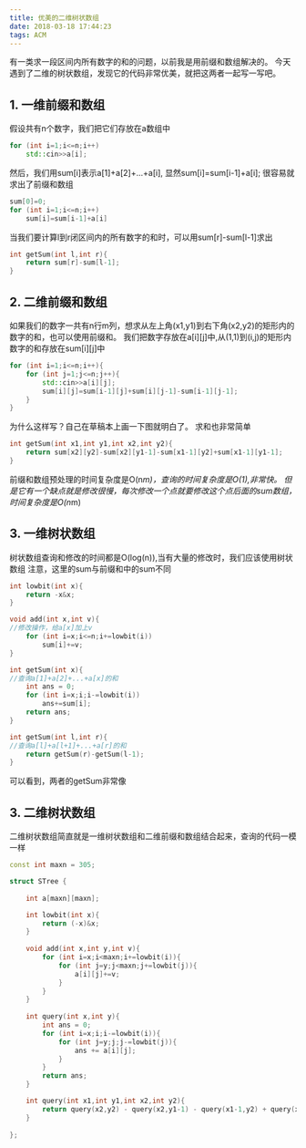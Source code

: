 ```yaml
---
title: 优美的二维树状数组
date: 2018-03-18 17:44:23
tags: ACM 
---
```


有一类求一段区间内所有数字的和的问题，以前我是用前缀和数组解决的。
今天遇到了二维的树状数组，发现它的代码非常优美，就把这两者一起写一写吧。

## 1. 一维前缀和数组
假设共有n个数字，我们把它们存放在a数组中

``` c++
for (int i=1;i<=n;i++)
    std::cin>>a[i];
```

然后，我们用sum[i]表示a[1]+a[2]+...+a[i],
显然sum[i]=sum[i-1]+a[i];
很容易就求出了前缀和数组

``` c++
sum[0]=0;
for (int i=1;i<=n;i++)
    sum[i]=sum[i-1]+a[i]
```

当我们要计算l到r闭区间内的所有数字的和时，可以用sum[r]-sum[l-1]求出

``` c++
int getSum(int l,int r){
    return sum[r]-sum[l-1];
}
```

## 2. 二维前缀和数组
如果我们的数字一共有n行m列，想求从左上角(x1,y1)到右下角(x2,y2)的矩形内的数字的和，也可以使用前缀和。
我们把数字存放在a[i][j]中,从(1,1)到(i,j)的矩形内数字的和存放在sum[i][j]中

``` c++
for (int i=1;i<=n;i++){
    for (int j=1;j<=n;j++){
        std::cin>>a[i][j];
        sum[i][j]=sum[i-1][j]+sum[i][j-1]-sum[i-1][j-1];
    }
}
```
为什么这样写？自己在草稿本上画一下图就明白了。
求和也非常简单

``` c++
int getSum(int x1,int y1,int x2,int y2){
    return sum[x2][y2]-sum[x2][y1-1]-sum[x1-1][y2]+sum[x1-1][y1-1];
}
```

前缀和数组预处理的时间复杂度是O(n*m)，查询的时间复杂度是O(1),非常快。
但是它有一个缺点就是修改很慢，每次修改一个点就要修改这个点后面的sum数组，时间复杂度是O(n*m)


## 3. 一维树状数组

树状数组查询和修改的时间都是O(log(n)),当有大量的修改时，我们应该使用树状数组
注意，这里的sum与前缀和中的sum不同
``` c++
int lowbit(int x){
    return -x&x;
}

void add(int x,int v){
//修改操作，给a[x]加上v
    for (int i=x;i<=n;i+=lowbit(i))
        sum[i]+=v;
}

int getSum(int x){
//查询a[1]+a[2]+...+a[x]的和
    int ans = 0;
    for (int i=x;i;i-=lowbit(i))
        ans+=sum[i];
    return ans; 
}

int getSum(int l,int r){
//查询a[l]+a[l+1]+...+a[r]的和
    return getSum(r)-getSum(l-1);
}

```
可以看到，两者的getSum非常像

## 3. 二维树状数组

二维树状数组简直就是一维树状数组和二维前缀和数组结合起来，查询的代码一模一样

``` c++
const int maxn = 305;

struct STree {
 
    int a[maxn][maxn];

    int lowbit(int x){
        return (-x)&x;
    }
    
    void add(int x,int y,int v){
        for (int i=x;i<maxn;i+=lowbit(i)){
            for (int j=y;j<maxn;j+=lowbit(j)){
                a[i][j]+=v;
            }
        }
    }
    
    int query(int x,int y){
        int ans = 0;
        for (int i=x;i;i-=lowbit(i)){
            for (int j=y;j;j-=lowbit(j)){
                ans += a[i][j];
            }
        }
        return ans;
    }

    int query(int x1,int y1,int x2,int y2){
        return query(x2,y2) - query(x2,y1-1) - query(x1-1,y2) + query(x1-1,y1-1);
    }
 
};

```


